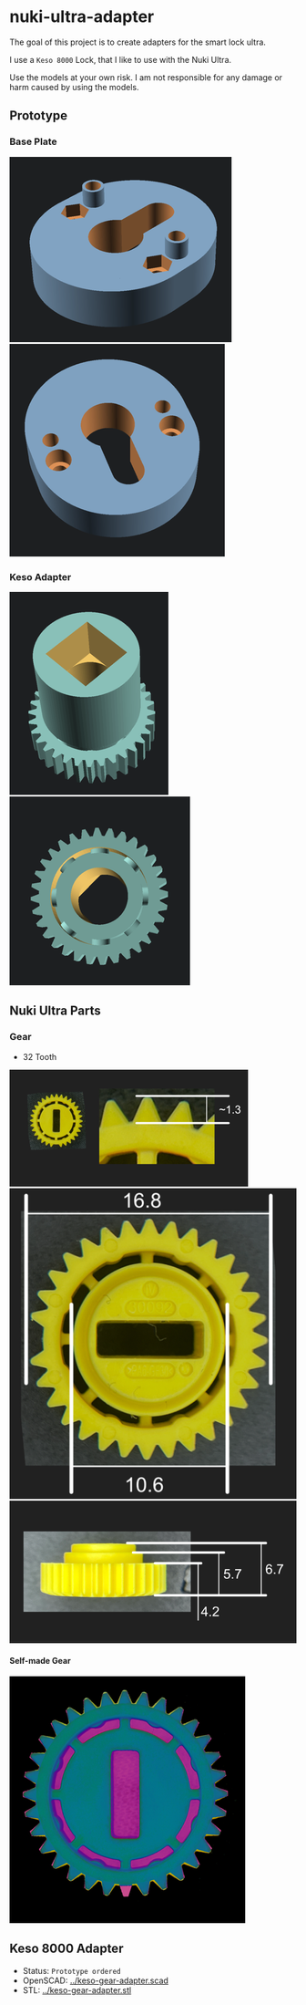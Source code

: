 # nuki-ultra-adapter

The goal of this project is to create adapters for the smart lock ultra.

I use a `Keso 8000` Lock, that I like to use with the Nuki Ultra.

Use the models at your own risk. I am not responsible for any damage or harm caused by using the models.

## Prototype

### Base Plate
![base back](./img/base-back.png)
![base front](./img/base-front.png)

### Keso Adapter
![Keso Adapter 1](./img/keso-gear-adapter.png)
![Keso Adapter 1](./img/keso-gear-adapter-2.png)

## Nuki Ultra Parts

### Gear

- 32 Tooth

![Gear 1](./img/nuki-gear-1.png)
![Gear 2](./img/nuki-gear-2.png)
![Gear 2](./img/nuki-gear-3.png)


#### Self-made Gear

![gear-test](./img/gear-test.png)

## Keso 8000 Adapter

- Status: `Prototype ordered`
- OpenSCAD: [../keso-gear-adapter.scad](keso-gear-adapter.scad)
- STL: [../keso-gear-adapter.stl](keso-gear-adapter.stl)
